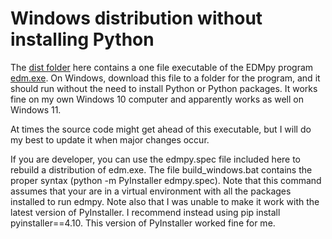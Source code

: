 # Windows distribution without installing Python

The [dist folder](https://github.com/surf3s/EDM/tree/master/Windows/dist) here contains a one file executable of the EDMpy program [edm.exe](https://github.com/surf3s/EDM/raw/master/Windows/dist/edm.exe).  On Windows, download this file to a folder for the program, and it should run without the need to install Python or Python packages.  It works fine on my own Windows 10 computer and apparently works as well on Windows 11.

At times the source code might get ahead of this executable, but I will do my best to update it when major changes occur.

If you are developer, you can use the edmpy.spec file included here to rebuild a distribution of edm.exe.  The file build_windows.bat contains the proper syntax (python -m PyInstaller edmpy.spec).  Note that this command assumes that your are in a virtual environment with all the packages installed to run edmpy.  Note also that I was unable to make it work with the latest version of PyInstaller.  I recommend instead using pip install pyinstaller==4.10.  This version of PyInstaller worked fine for me.